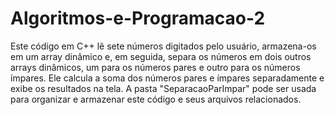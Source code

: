 # Algoritmos-e-Programacao-2
Este código em C++ lê sete números digitados pelo usuário, armazena-os em um array dinâmico e, em seguida, separa os números em dois outros arrays dinâmicos, um para os números pares e outro para os números ímpares. Ele calcula a soma dos números pares e ímpares separadamente e exibe os resultados na tela. A pasta "SeparacaoParImpar" pode ser usada para organizar e armazenar este código e seus arquivos relacionados.